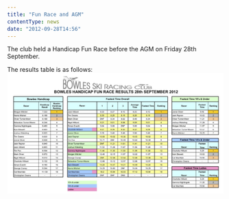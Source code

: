 ```yaml
---
title: "Fun Race and AGM"
contentType: news
date: "2012-09-28T14:56"
---
```


The club held a Handicap Fun Race before the AGM on Friday 28th September.

The results table is as follows:
![results](Bowles-Fun-Race-28.09.2012..jpg)

